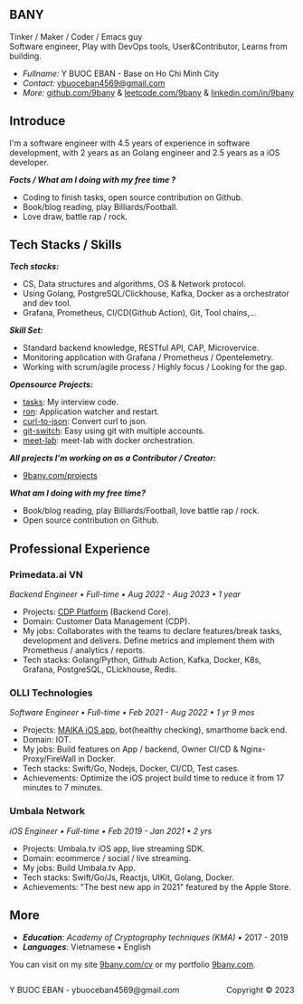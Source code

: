 ## BANY
Tinker / Maker / Coder / Emacs guy
<br/>
Software engineer, Play with DevOps tools, User&Contributor, Learns from building.

- *Fullname:* Y BUOC EBAN - Base on Ho Chi Minh City
- *Contact:* ybuoceban4569@gmail.com
- *More:* [github.com/9bany](https://github.com/9bany) & [leetcode.com/9bany](https://leetcode.com/9bany/) & [linkedin.com/in/9bany](https://www.linkedin.com/in/9bany/)

## Introduce
I'm a software engineer with 4.5 years of experience in software development, with 2 years as an Golang engineer and 2.5 years as a iOS developer.

***Facts / What am I doing with my free time ?***
- Coding to finish tasks, open source contribution on Github.
- Book/blog reading, play Billiards/Football.
- Love draw, battle rap / rock.

## Tech Stacks / Skills

***Tech stacks:***
- CS, Data structures and algorithms, OS & Network protocol.
- Using Golang, PostgreSQL/Clickhouse, Kafka, Docker as a orchestrator and dev tool.
- Grafana, Prometheus, CI/CD(Github Action), Git, Tool chains,...

***Skill Set:***
- Standard backend knowledge, RESTful API, CAP, Microvervice.
- Monitoring application with Grafana / Prometheus / Opentelemetry.
- Working with scrum/agile process / Highly focus / Looking for the gap.

***Opensource Projects:***
- [tasks](https://github.com/9bany/tasks): My interview code.
- [ron](https://github.com/9bany/ron): Application watcher and restart.
- [curl-to-json](https://github.com/9bany/curl-to-json): Convert curl to json.
- [git-switch](https://github.com/9bany/git-switch): Easy using git with multiple accounts.
- [meet-lab](https://github.com/9bany/meet-lab): meet-lab with docker orchestration.

***All projects I'm working on as a Contributor / Creator:***
- [9bany.com/projects](https://9bany.com/projects)


***What am I doing with my free time?***
- Book/blog reading, play Billiards/Football, love battle rap / rock.
- Open source contribution on Github.

## Professional Experience
### Primedata.ai VN
*Backend Engineer • Full-time • Aug 2022 - Aug 2023 • 1 year*
- Projects: [CDP Platform](https://primedata.ai/) (Backend Core).
- Domain: Customer Data Management (CDP).
- My jobs: Collaborates with the teams to declare features/break tasks, development and delivers. Define metrics and implement them with Prometheus / analytics / reports.
- Tech stacks: Golang/Python, Github Action, Kafka, Docker, K8s, Grafana, PostgreSQL, CLickhouse, Redis.

### OLLI Technologies
*Software Engineer • Full-time • Feb 2021 - Aug 2022 • 1 yr 9 mos*
- Projects: [MAIKA iOS app](https://apps.apple.com/us/app/maika-tr%E1%BB%A3-l%C3%BD-%E1%BA%A3o-ti%E1%BA%BFng-vi%E1%BB%87t/id1459496534), bot(healthy checking), smarthome back end.
- Domain: IOT.
- My jobs: Build features on App / backend, Owner CI/CD & Nginx-Proxy/FireWall in Docker.
- Tech stacks: Swift/Go, Nodejs, Docker, CI/CD, Test cases.
- Achievements: Optimize the iOS project build time to reduce it from 17 minutes to 7 minutes.

### Umbala Network
*iOS Engineer • Full-time • Feb 2019 - Jan 2021 • 2 yrs*
- Projects: Umbala.tv iOS app, live streaming SDK.
- Domain: ecommerce / social / live streaming.
- My jobs: Build Umbala.tv App.
- Tech stacks: Swift/Go/Js, Reactjs, UIKit, Golang, Docker.
- Achievements: "The best new app in 2021" featured by the Apple Store.
## More
- ***Education***: *Academy of Cryptography techniques (KMA)* • 2017 - 2019
- ***Languages***: Vietnamese • English

You can visit on my site [9bany.com/cv](https://9bany.com/cv) or my portfolio [9bany.com](https://9bany.com).


<footer>
<p style="float:left; width: 60%;">
Y BUOC EBAN - ybuoceban4569@gmail.com
</p>
<p style="float:left; width: 40%; text-align:right;">
Copyright © 2023
</p>
</footer>